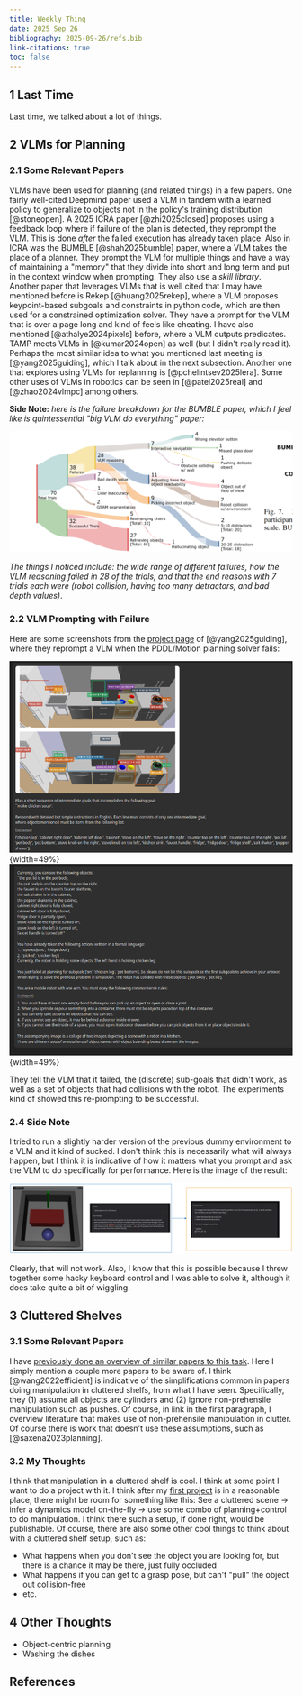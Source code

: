 ```yaml
---
title: Weekly Thing
date: 2025 Sep 26
bibliography: 2025-09-26/refs.bib
link-citations: true
toc: false
---
```


## 1 Last Time

Last time, we talked about a lot of things.

## 2 VLMs for Planning

### 2.1 Some Relevant Papers

VLMs have been used for planning (and related things) in a few papers. One fairly well-cited Deepmind paper used a VLM in tandem with a learned policy to generalize to objects not in the policy's training distribution [@stoneopen]. A 2025 ICRA paper [@zhi2025closed] proposes using a feedback loop where if failure of the plan is detected, they reprompt the VLM. This is done *after* the failed execution has already taken place. Also in ICRA was the BUMBLE [@shah2025bumble] paper, where a VLM takes the place of a planner. They prompt the VLM for multiple things and have a way of maintaining a "memory" that they divide into short and long term and put in the context window when prompting. They also use a *skill library*. Another paper that leverages VLMs that is well cited that I may have mentioned before is Rekep [@huang2025rekep], where a VLM proposes keypoint-based subgoals and constraints in python code, which are then used for a constrained optimization solver. They have a prompt for the VLM that is over a page long and kind of feels like cheating. I have also mentioned [@athalye2024pixels] before, where a VLM outputs predicates. TAMP meets VLMs in [@kumar2024open] as well (but I didn't really read it). Perhaps the most similar idea to what you mentioned last meeting is [@yang2025guiding], which I talk about in the next subsection. Another one that explores using VLMs for replanning is [@pchelintsev2025lera]. Some other uses of VLMs in robotics can be seen in [@patel2025real] and [@zhao2024vlmpc] among others.

**Side Note:** *here is the failure breakdown for the BUMBLE paper, which I feel like is quintessential "big VLM do everything" paper:*

![](image-3.png)

*The things I noticed include: the wide range of different failures, how the VLM reasoning failed in 28 of the trials, and that the end reasons with 7 trials each were (robot collision, having too many detractors, and bad depth values)*.

### 2.2 VLM Prompting with Failure

Here are some screenshots from the [project page](https://zt-yang.github.io/vlm-tamp-robot/) of [@yang2025guiding], where they reprompt a VLM when the PDDL/Motion planning solver fails:

![](image.png){width=49%}
![](image-1.png){width=49%}

They tell the VLM that it failed, the (discrete) sub-goals that didn't work, as well as a set of objects that had collisions with the robot. The experiments kind of showed this re-prompting to be successful.

### 2.4 Side Note

I tried to run a slightly harder version of the previous dummy environment to a VLM and it kind of sucked. I don't think this is necessarily what will always happen, but I think it is indicative of how it matters what you prompt and ask the VLM to do specifically for performance. Here is the image of the result:

![](image-2.png)

Clearly, that will not work. Also, I know that this is possible because I threw together some hacky keyboard control and I was able to solve it, although it does take quite a bit of wiggling.

## 3 Cluttered Shelves

### 3.1 Some Relevant Papers

I have [previously done an overview of similar papers to this task](../2025-09-12/#existing-work). Here I simply mention a couple more papers to be aware of. I think [@wang2022efficient] is indicative of the simplifications common in papers doing manipulation in cluttered shelfs, from what I have seen. Specifically, they (1) assume all objects are cylinders and (2) ignore non-prehensile manipulation such as pushes. Of course, in link in the first paragraph, I overview literature that makes use of non-prehensile manipulation in clutter. Of course there is work that doesn't use these assumptions, such as [@saxena2023planning].

### 3.2 My Thoughts

I think that manipulation in a cluttered shelf is cool. I think at some point I want to do a project with it. I think after my [first project](../2025-06-11_project_pitch/) is in a reasonable place, there might be room for something like this: See a cluttered scene $\rightarrow$ infer a dynamics model on-the-fly $\rightarrow$ use some combo of planning+control to do manipulation. I think there such a setup, if done right, would be publishable. Of course, there are also some other cool things to think about with a cluttered shelf setup, such as:

- What happens when you don't see the object you are looking for, but there is a chance it may be there, just fully occluded
- What happens if you can get to a grasp pose, but can't "pull" the object out collision-free
- etc.

## 4 Other Thoughts

- Object-centric planning
- Washing the dishes

## References



